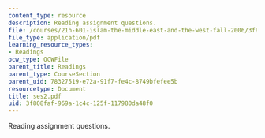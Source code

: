 ```yaml
---
content_type: resource
description: Reading assignment questions.
file: /courses/21h-601-islam-the-middle-east-and-the-west-fall-2006/3f808faf969a1c4c125f117980da48f0_ses2.pdf
file_type: application/pdf
learning_resource_types:
- Readings
ocw_type: OCWFile
parent_title: Readings
parent_type: CourseSection
parent_uid: 78327519-e72a-91f7-fe4c-8749bfefee5b
resourcetype: Document
title: ses2.pdf
uid: 3f808faf-969a-1c4c-125f-117980da48f0
---
```

Reading assignment questions.

